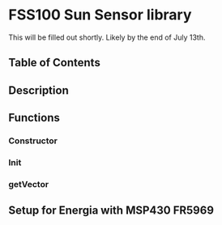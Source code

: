 # FSS100 Sun Sensor library 

This will be filled out shortly. Likely by the end of July 13th.

## Table of Contents

## Description



## Functions

### Constructor

### Init

### getVector

## Setup for Energia with MSP430 FR5969
